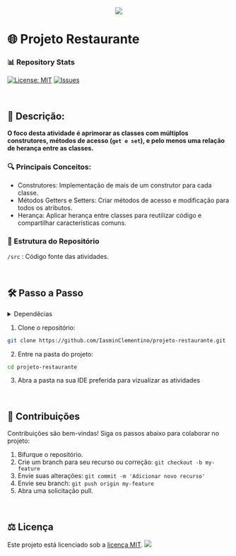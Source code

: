  <div align="center" text-align="center">
    <img src="https://capsule-render.vercel.app/api?type=waving&height=200&color=gradient&text=Projeto%20Restaurante&reversal=false">
</div>


# 🌐 Projeto Restaurante
### 📊 Repository Stats
[![License: MIT](https://img.shields.io/badge/License-MIT-yellow.svg)](LICENSE)
[![Issues](https://img.shields.io/github/issues/IasminClementino/projeto-restaurante)](https://github.com/IasminClementino/projeto-restaurante/issues)

</br>

## 🎯 Descrição:
**O foco desta atividade é aprimorar as classes com múltiplos construtores, métodos de acesso (`get e set`), e pelo menos uma relação de herança entre as classes.**

  ### 🔍 Principais Conceitos:
  - Construtores: Implementação de mais de um construtor para cada classe.
  - Métodos Getters e Setters: Criar métodos de acesso e modificação para todos os atributos.
  - Herança: Aplicar herança entre classes para reutilizar código e compartilhar características comuns.

  ### 📂 Estrutura do Repositório
  `/src` : Código fonte das atividades.

</br>

## 🛠️ Passo a Passo
<details>
  <summary>Dependêcias</summary>
   - Java 22 ou superior
</details>

1. Clone o repositório:
  ```bash
  git clone https://github.com/IasminClementino/projeto-restaurante.git
  ```
2. Entre na pasta do projeto:
  ```bash
  cd projeto-restaurante
  ```
3. Abra a pasta na sua IDE preferida para vizualizar as atividades

</br>

## 🌱 Contribuições
Contribuições são bem-vindas! Siga os passos abaixo para colaborar no projeto:

1. Bifurque o repositório.
2. Crie um branch para seu recurso ou correção: `git checkout -b my-feature`
3. Envie suas alterações: `git commit -m 'Adicionar novo recurso'`
4. Envie seu branch: `git push origin my-feature`
5. Abra uma solicitação pull.
   
</br>

## ⚖️ Licença

Este projeto está licenciado sob a [licença MIT](LICENSE).
<img src="https://capsule-render.vercel.app/api?type=waving&height=200&color=gradient&reversal=false&section=footer">
